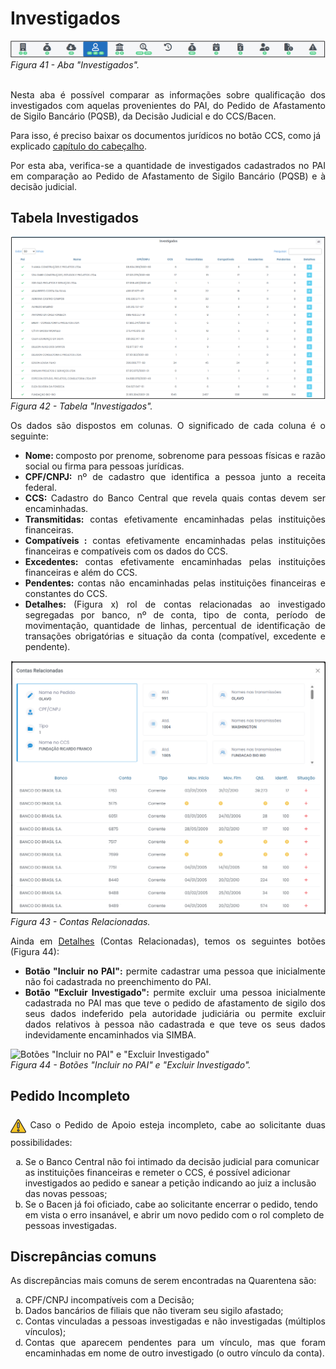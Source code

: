 # Investigados

![Aba "Investigados"](img/Investigados.png)<br>
*Figura 41 - Aba "Investigados".* <br><br>

<p style="text-align: justify;">Nesta aba é possível comparar as informações sobre qualificação dos investigados com aquelas provenientes do PAI, do Pedido de Afastamento de Sigilo Bancário (PQSB), da Decisão Judicial e do CCS/Bacen. </p>

Para isso, é preciso baixar os documentos jurídicos no botão CCS, como já explicado [capítulo do cabeçalho](Página2.md/#cabeçalho). 

<p style="text-align: justify;">Por esta aba, verifica-se a quantidade de investigados cadastrados no PAI em comparação ao Pedido de Afastamento de Sigilo Bancário (PQSB) e à decisão judicial.</p>

## Tabela Investigados

![Tabela Investigados](img/TabelaInvestigados.png)<br>
*Figura 42 - Tabela "Investigados".* <br>

<p style="text-align: justify;">Os dados são dispostos em colunas. O significado de cada coluna é o seguinte: </p>
<ul style="text-align: justify;" >
<li><strong>Nome: </strong> composto por prenome, sobrenome para pessoas físicas e razão social ou firma para pessoas jurídicas. </li>
<li><strong>CPF/CNPJ:</strong> nº de cadastro que identifica a pessoa junto a receita federal. </li>
<li><strong>CCS: </strong> Cadastro do Banco Central que revela quais contas devem ser encaminhadas. </li>
<li><strong>Transmitidas:</strong> contas efetivamente encaminhadas pelas instituições financeiras. </li>
<li><strong>Compatíveis :</strong> contas efetivamente encaminhadas pelas instituições financeiras e compatíveis com os dados do CCS. </li>
<li><strong>Excedentes: </strong>contas efetivamente encaminhadas pelas instituições financeiras e além do CCS. </li> 
<li><strong>Pendentes: </strong>contas não encaminhadas pelas instituições financeiras e constantes do CCS. </li>
<li><strong>Detalhes: </strong> (Figura x) rol de contas relacionadas ao investigado segregadas por banco, nº de conta, tipo de conta, período de movimentação, quantidade de linhas, percentual de identificação de transações obrigatórias e situação da conta (compatível, excedente e pendente). </li>
</ul>

![Contas Relacionadas](img/DetalhesContasRelacionadas.png)<br>
*Figura 43 - Contas Relacionadas.* <br>

<p style="text-align: justify"> Ainda em <u>Detalhes</u> (Contas Relacionadas), temos os seguintes botões (Figura 44): </p>
<ul style="text-align: justify;">
  <li><strong>Botão "Incluir no PAI":</strong> permite cadastrar uma pessoa que inicialmente não foi cadastrada no preenchimento do PAI. </li>
  <li><strong>Botão "Excluir Investigado":</strong> permite excluir uma pessoa inicialmente cadastrada no PAI mas que teve o pedido de afastamento de sigilo dos seus dados indeferido pela autoridade judiciária ou permite excluir dados relativos à pessoa não cadastrada e que teve os seus dados indevidamente encaminhados via SIMBA. </li>
</ul>

![Botões "Incluir no PAI" e "Excluir Investigado"](img/BotõesDetalhes.png)<br>
*Figura 44 - Botões "Incluir no PAI" e "Excluir Investigado".* <br>

## Pedido Incompleto

<p style="text-align: justify;"><svg height="35px" width="25px" style="vertical-align: middle" version="1.1" id="Layer_1" xmlns="http://www.w3.org/2000/svg" xmlns:xlink="http://www.w3.org/1999/xlink" viewBox="0 0 511.999 511.999" xml:space="preserve" fill="#000000" stroke="#000000"><g id="SVGRepo_bgCarrier" stroke-width="0"></g><g id="SVGRepo_tracerCarrier" stroke-linecap="round" stroke-linejoin="round"></g><g id="SVGRepo_iconCarrier"> <path style="fill:#F5C525;" d="M16.242,429.476L232.332,55.195c10.518-18.219,36.814-18.219,47.333,0l216.091,374.281 c10.518,18.219-2.63,40.991-23.666,40.991H39.908C18.872,470.467,5.723,447.695,16.242,429.476z"></path> <g> <path style="fill:#EFEFEF;" d="M255.999,322.45L255.999,322.45c-14.172,0-25.66-11.488-25.66-25.66V172.87 c0-14.172,11.488-25.66,25.66-25.66l0,0c14.172,0,25.66,11.488,25.66,25.66v123.92C281.659,310.962,270.171,322.45,255.999,322.45z "></path> <circle style="fill:#EFEFEF;" cx="256.001" cy="397.558" r="25.034"></circle> </g> <g> <path style="fill:#231F20;" d="M506.597,423.218L290.506,48.937C283.304,36.462,270.404,29.014,256,29.014 c-14.404,0-27.304,7.448-34.506,19.922L5.402,423.218c-7.202,12.475-7.202,27.37,0,39.845 c7.202,12.475,20.103,19.922,34.507,19.922h432.183c14.405,0,27.305-7.448,34.507-19.922 C513.799,450.588,513.799,435.692,506.597,423.218z M484.917,450.545c-1.286,2.227-5.108,7.405-12.826,7.405H39.908 c-7.718,0-11.541-5.178-12.826-7.405c-1.286-2.227-3.859-8.126,0-14.81L243.172,61.454c3.859-6.683,10.255-7.405,12.826-7.405 s8.967,0.722,12.826,7.405l216.091,374.281C488.775,442.419,486.201,448.318,484.917,450.545z"></path> <path style="fill:#231F20;" d="M255.999,134.692c-21.051,0-38.177,17.126-38.177,38.177v123.92 c0,21.051,17.126,38.178,38.177,38.178s38.177-17.126,38.177-38.177V172.87C294.176,151.818,277.05,134.692,255.999,134.692z M269.142,296.79c0,7.247-5.896,13.143-13.143,13.143s-13.143-5.896-13.143-13.143V172.87c0-7.247,5.896-13.143,13.143-13.143 s13.143,5.896,13.143,13.143V296.79z"></path> <path style="fill:#231F20;" d="M255.999,360.002c-20.706,0-37.552,16.846-37.552,37.552c0,20.706,16.846,37.552,37.552,37.552 s37.552-16.846,37.552-37.552C293.55,376.848,276.705,360.002,255.999,360.002z M255.999,410.071 c-6.902,0-12.517-5.615-12.517-12.517c0-6.902,5.615-12.517,12.517-12.517s12.517,5.615,12.517,12.517 C268.516,404.455,262.901,410.071,255.999,410.071z"></path> </g> </g></svg> Caso o Pedido de Apoio esteja incompleto, cabe ao solicitante duas possibilidades:</p>

<ol type="a">
  <li>Se o Banco Central não foi intimado da decisão judicial para comunicar as instituições financeiras e remeter o CCS, é possível adicionar investigados ao pedido e sanear a petição indicando ao juiz a inclusão das novas pessoas;</li>
  <li>Se o Bacen já foi oficiado, cabe ao solicitante encerrar o pedido, tendo em vista o erro insanável, e abrir um novo pedido com o rol completo de pessoas investigadas.</li>
</ol>

## Discrepâncias comuns
<p style="text-align: justify;">As discrepâncias mais comuns de serem encontradas na Quarentena são: </p>
<ol type="a" style="text-align: justify;">
  <li>CPF/CNPJ incompatíveis com a Decisão; </li>
  <li>Dados bancários de filiais que não tiveram seu sigilo afastado; </li>
  <li>Contas vinculadas a pessoas investigadas e não investigadas (múltiplos vínculos); </li>
  <li>Contas que aparecem pendentes para um vínculo, mas que foram encaminhadas em nome de outro investigado (o outro vínculo da conta). </li>
</ol>

